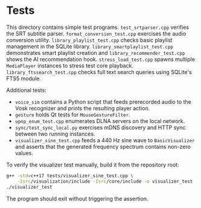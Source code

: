 # Tests

This directory contains simple test programs. `test_srtparser.cpp` verifies
the SRT subtitle parser. `format_conversion_test.cpp` exercises the
audio conversion utility. `library_playlist_test.cpp` checks basic
playlist management in the SQLite library. `library_smartplaylist_test.cpp`
demonstrates smart playlist creation and `library_recommender_test.cpp`
shows the AI recommendation hook. `stress_load_test.cpp` spawns
multiple `MediaPlayer` instances to stress test core playback.
`library_ftssearch_test.cpp` checks full text search queries using SQLite's
FTS5 module.

Additional tests:

- `voice_sim` contains a Python script that feeds prerecorded audio to the Vosk
  recognizer and prints the resulting player action.
- `gesture` holds Qt tests for `MouseGestureFilter`.
- `upnp_enum_test.cpp` enumerates DLNA servers on the local network.
- `sync/test_sync_local.py` exercises mDNS discovery and HTTP sync between two running instances.
- `visualizer_sine_test.cpp` feeds a 440 Hz sine wave to `BasicVisualizer` and
  asserts that the generated frequency spectrum contains non-zero values.

To verify the visualizer test manually, build it from the repository root:

```bash
g++ -std=c++17 tests/visualizer_sine_test.cpp \
    -Isrc/visualization/include -Isrc/core/include -o visualizer_test
./visualizer_test
```
The program should exit without triggering the assertion.

